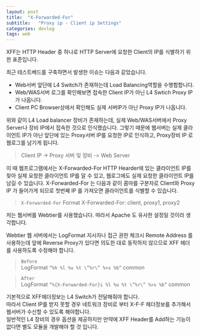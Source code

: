 ```yaml
---
layout: post
title:  "X-Forwarded-For"
subtitle:   "Proxy ip - Client ip Settings"
categories: devlog
tags: web
---
```


XFF는 HTTP Header 중 하나로 HTTP Server에 요청한 Client의 IP를 식별하기 위한 표준입니다.

최근 테스트베드를 구축하면서 발생한 이슈는 다음과 같았습니다.
 - Web서버 앞단에 L4 Switch가 존재하는데 Load Balancing역할을 수행함합니다.
 - Web/WAS서버 로그를 확인해보면 접속한 Client IP가 아닌 L4 Swtich Proxy IP가 나옵니다.
 - Client PC Browser상에서 확인해도 실제 서버IP가 아닌 Proxy IP가 나옵니다.  

위와 같이 L4 Load balancer 장비가 존재하는데, 실제 Web/WAS서버에서 Proxy Server나 장비 IP에서 접속한 것으로 인식했습니다.
그렇기 때문에 웹서버는 실제 클라이언트 IP가 아닌 앞단에 있는 Proxy서버 IP를 요청한 IP로 인식하고, Proxy장비 IP 로 웹로그를 남기게 됩니다.  

> Client IP -> Proxy 서버 및 장비 -> Web Server

이 때 웹프로그램에서는 X-Forwarded-For HTTP Hearder에 있는 클라이언트 IP를 찾아 실제 요청한 클라이언트 IP를 알 수 있고,
웹로그에도 실제 요청한 클라이언트 IP를 남길 수 있습니다.
X-Forwarded-For 는 다음과 같이 콤마를 구분자로 Client와 Proxy IP 가 들어가게 되므로 첫번째 IP 를 가져오면 클라이언트를 식별할 수 있습니다.

> `X-Forwarded-For` Format
> X-Forwarded-For: client, proxy1, proxy2

저는 웹서버를 Webtier를 사용했습니다. 따라서 Apache 도 유사한 설정일 것이라 생각합니다.

Webtier 웹 서버에서는 LogFormat 지시자나 접근 권한 체크시 Remote Address 를 사용하는데 앞에 Reverse Proxy가 있다면 의도한 대로 동작하지 않으므로 XFF 헤더를 사용하도록 수정해야 합니다.

>`Before`  
>LogFormat `“%h %l %u %t \”%r\” %>s %b”` common

>` After `  
>LogFormat `“%{X-Forwarded-For}i %l %u %t \”%r\” %>s %b”` common
 
기본적으로 XFF헤더정보는 L4 Switch가 전달해줘야 합니다.  
따라서 Client IP를 받지 못할 경우 네트워크 장비로 부터 X-F-F 헤더정보를 추가해서 웹서버가 수신할 수 있도록 해야합니다.  
일반적인 L4 장비의 경우 옵션을 제공하지만 만약에 XFF Header를 Add하는 기능이 없다면 별도 모듈을 개발해야  할 것 입니다.